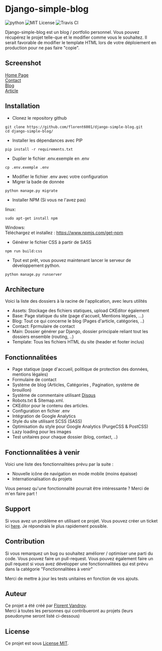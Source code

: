 # Django-simple-blog
![python](https://img.shields.io/badge/Language-Python-blueviolet)
![MIT License](https://img.shields.io/npm/l/all-contributors.svg?style=flat)
![Travis CI](https://api.travis-ci.com/florent6001/django-simple-blog.png?branch=master)

Django-simple-blog est un blog / portfolio personnel. Vous pouvez récupérez le projet telle-que et le modifier comme vous le souhaitez. 
Il serait favorable de modifier le template HTML lors de votre déploiement en production pour ne pas faire "copie".

## Screenshot
[Home Page](https://image.noelshack.com/fichiers/2020/29/7/1595194468-homepage.png)  
[Contact](https://image.noelshack.com/fichiers/2020/29/7/1595194469-contact-page.png)  
[Blog](https://image.noelshack.com/fichiers/2020/29/7/1595194468-blog-page.png)  
[Article](https://image.noelshack.com/fichiers/2020/29/7/1595194526-post-page.png)  

## Installation
- Clonez le repository github
```
git clone https://github.com/florent6001/django-simple-blog.git
cd django-simple-blog/
```
- Installer les dépendances avec PIP
```
pip install -r requirements.txt
```
- Duplier le fichier .env.exemple en .env
```
cp .env.exemple .env
```
- Modifier le fichier .env avec votre configuration
- Migrer la bade de donnée
```
python manage.py migrate
```
- Installer NPM (Si vous ne l'avez pas) 
  
linux:
```
sudo apt-get install npm
```
Windows:  
Téléchargez et installez : https://www.npmjs.com/get-npm

- Générer le fichier CSS à partir de SASS
```
npm run build:css
```
- Tput est prêt, vous pouvez maintenant lancer le serveur de développement python.
```
python manage.py runserver
```

## Architecture
Voici la liste des dossiers à la racine de l'application, avec leurs utilités

- Assets: Stockage des fichiers statiques, upload CKEditor également
- Base: Page statique du site (page d'accueil, Mentions légales, ...)
- Blog: Tout ce qui concerne le blog (Pages d'article, catégories, ..)
- Contact: Fprmulaire de contact
- Main: Dossier générer par Django, dossier principale reliant tout les dossiers ensemble (routing, ..)
- Template: Tous les fichiers HTML du site (header et footer inclus)

## Fonctionnalitées
- Page statique (page d'accueil, politique de protection des données, mentions légales)
- Formulaire de contact
- Système de blog (Articles, Catégories , Pagination, système de brouillon)
- Système de commentaire utilisant [Disqus](https://disqus.com/)
- Robots.txt & Sitemap.xml.
- CKEditor pour le contenu des articles.
- Configuration en fichier .env
- Intégration de Google Analytics
- Style du site utilisant SCSS (SASS)
- Optimisation du style pour Google Analytics (PurgeCSS & PostCSS)
- Lazy loading pour les images
- Test unitaires pour chaque dossier (blog, contact, ..)

## Fonctionnalitées à venir
Voici une liste des fonctionnalitées prévu par la suite :

- Nouvelle icône de navigation en mode mobile (moins épaisse)
- Internationalisation du projets

Vous pensez qu'une fonctionnalité pourrait être intéressante ? Merci de m'en faire part !

## Support
Si vous avez un problème en utilisant ce projet. Vous pouvez créer un ticket ici [here](https://github.com/florent6001/django-simple-blog/issues). Je répondrais le plus rapidement possible.

## Contribution
Si vous remarquez un bug ou souhaitez améliorer / optimiser une parti du code. Vous pouvez faire un pull-request.
Vous pouvez également faire un pull request si vous avez développer une fonctionnalitées qui est prévu dans la catégorie "Fonctionnalitées à venir"

Merci de mettre à jour les tests unitaires en fonction de vos ajouts.

## Auteur
Ce projet a été créé par [Florent Vandroy](https://florent-vandroy.fr/).  
Merci à toutes les personnes qui contribueront au projets (leurs pseudonyme seront listé ci-dessous) 

## License
Ce projet est sous [License MIT](https://choosealicense.com/licenses/mit/).
